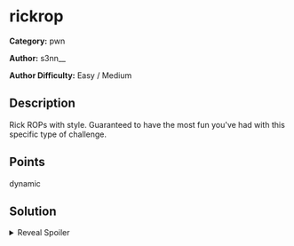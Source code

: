 # rickrop
**Category:** pwn

**Author:** s3nn__

**Author Difficulty:** Easy / Medium

## Description
Rick ROPs with style. Guaranteed to have the most fun you've had with this specific type of challenge.

## Points
dynamic

## Solution
<details>
 <summary>Reveal Spoiler</summary>

Simple format string bug; source code + docker setup is provided to limit reverse engineering. The binary is statically-compiled with all protections. The players get two passes to exploit the format string:
- They can use the first to leak a binary address to resolve the binary base, and a stack address to calculate the return address of the vulnerable echo() function as well as the the input buffer (that's also on the stack)
- They can use the second to hijack the flow of execution by overwriting the return address of the echo() function 

Since there are no one gadgets and library functions present, they need to pivot the stack somewhere and write a ROP chain to get a shell or read the flag.

A solution that performs the above steps is provided in [sol.py](./sol/sol.py)
Use the following:

Run against local docker container<br>
<code>
	python3.7 sol.py LR
</code>

Run against CyberRanges (IP might change in [sol.py](./sol/sol.py))<br>
<code>
	python3.7 sol.py R HOST=<cyberranges_ip>
</code>

Run against local binary<br>
<code>
	python3.7 sol.py
</code>

</details>
